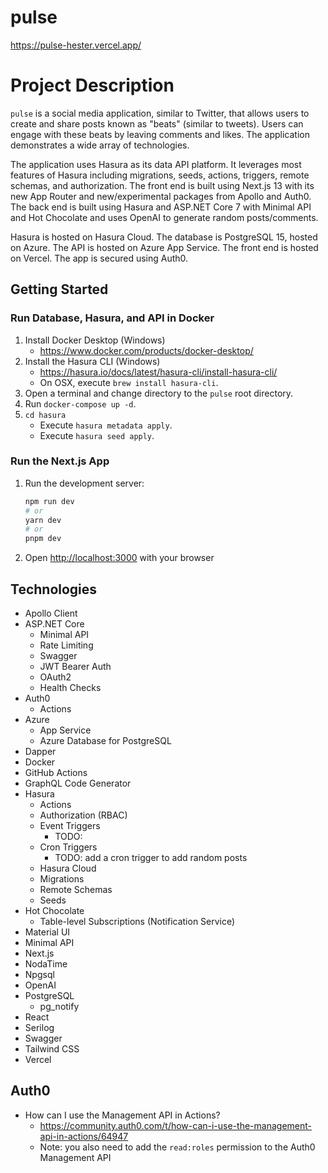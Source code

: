 # pulse

https://pulse-hester.vercel.app/

# Project Description

`pulse` is a social media application, similar to Twitter, that allows users to create and share posts known as "beats" (similar to tweets). Users can engage with these beats by leaving comments and likes. The application demonstrates a wide array of technologies.

The application uses Hasura as its data API platform. It leverages most features of Hasura including migrations, seeds, actions, triggers, remote schemas, and authorization.
The front end is built using Next.js 13 with its new App Router and new/experimental packages from Apollo and Auth0.
The back end is built using Hasura and ASP.NET Core 7 with Minimal API and Hot Chocolate and uses OpenAI to generate random posts/comments.

Hasura is hosted on Hasura Cloud.
The database is PostgreSQL 15, hosted on Azure.
The API is hosted on Azure App Service.
The front end is hosted on Vercel.
The app is secured using Auth0.

## Getting Started

### Run Database, Hasura, and API in Docker

1. Install Docker Desktop (Windows)
   - https://www.docker.com/products/docker-desktop/
1. Install the Hasura CLI (Windows)
   - https://hasura.io/docs/latest/hasura-cli/install-hasura-cli/
   - On OSX, execute `brew install hasura-cli`.
1. Open a terminal and change directory to the `pulse` root directory.
1. Run `docker-compose up -d`.
1. `cd hasura`
   - Execute `hasura metadata apply`.
   - Execute `hasura seed apply`.

### Run the Next.js App

1. Run the development server:
    ```bash
    npm run dev
    # or
    yarn dev
    # or
    pnpm dev
    ```
2. Open [http://localhost:3000](http://localhost:3000) with your browser

## Technologies

- Apollo Client
- ASP.NET Core
    - Minimal API
    - Rate Limiting
    - Swagger
    - JWT Bearer Auth
    - OAuth2
    - Health Checks
- Auth0
    - Actions
- Azure
    - App Service
    - Azure Database for PostgreSQL
- Dapper
- Docker
- GitHub Actions
- GraphQL Code Generator
- Hasura
    - Actions
    - Authorization (RBAC)
    - Event Triggers
        - TODO:
    - Cron Triggers
        - TODO: add a cron trigger to add random posts
    - Hasura Cloud
    - Migrations
    - Remote Schemas
    - Seeds
- Hot Chocolate
    - Table-level Subscriptions (Notification Service)
- Material UI
- Minimal API
- Next.js
- NodaTime
- Npgsql
- OpenAI
- PostgreSQL
    - pg_notify
- React
- Serilog
- Swagger
- Tailwind CSS
- Vercel

## Auth0

- How can I use the Management API in Actions?
    - https://community.auth0.com/t/how-can-i-use-the-management-api-in-actions/64947
    - Note: you also need to add the `read:roles` permission to the Auth0 Management API
